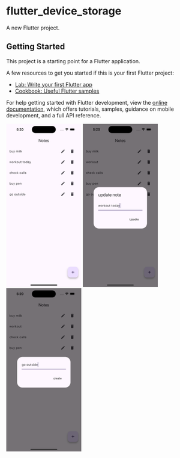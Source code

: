 # flutter_device_storage

A new Flutter project.

## Getting Started

This project is a starting point for a Flutter application.

A few resources to get you started if this is your first Flutter project:

- [Lab: Write your first Flutter app](https://docs.flutter.dev/get-started/codelab)
- [Cookbook: Useful Flutter samples](https://docs.flutter.dev/cookbook)

For help getting started with Flutter development, view the
[online documentation](https://docs.flutter.dev/), which offers tutorials,
samples, guidance on mobile development, and a full API reference.


<img src="assets/image/screen1.png" alt="drawing" width="200"/>
<img src="assets/image/screen2.png" alt="drawing" width="200"/>
<img src="assets/image/screen3.png" alt="drawing" width="200"/>
